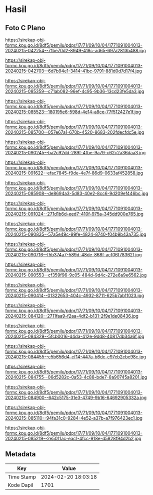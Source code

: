 # Hasil

## Foto C Plano

https://sirekap-obj-formc.kpu.go.id/8df5/pemilu/pdpr/17/71/09/10/04/1771091004013-20240215-042254--71be70d2-8949-418c-ad65-697a2813b488.jpg

https://sirekap-obj-formc.kpu.go.id/8df5/pemilu/pdpr/17/71/09/10/04/1771091004013-20240215-042703--6d7b94e1-3414-41bc-9791-881d0d7d17f4.jpg

https://sirekap-obj-formc.kpu.go.id/8df5/pemilu/pdpr/17/71/09/10/04/1771091004013-20240215-085359--c71ab082-96ef-4c95-9b36-13cd23fe5da3.jpg

https://sirekap-obj-formc.kpu.go.id/8df5/pemilu/pdpr/17/71/09/10/04/1771091004013-20240215-085523--180195e6-598d-4e14-a8ce-77f512427e1f.jpg

https://sirekap-obj-formc.kpu.go.id/8df5/pemilu/pdpr/17/71/09/10/04/1771091004013-20240215-085700--057e67a1-670b-4520-8683-202fdecfdc5e.jpg

https://sirekap-obj-formc.kpu.go.id/8df5/pemilu/pdpr/17/71/09/10/04/1771091004013-20240215-090245--ba2c92dd-289f-4fbe-9a79-c62c2a36daa3.jpg

https://sirekap-obj-formc.kpu.go.id/8df5/pemilu/pdpr/17/71/09/10/04/1771091004013-20240215-091622--efac7845-f9de-4e7f-86d9-0633af452858.jpg

https://sirekap-obj-formc.kpu.go.id/8df5/pemilu/pdpr/17/71/09/10/04/1771091004013-20240215-085908--de8694a3-5d83-40e2-8cc6-9d209ef446bc.jpg

https://sirekap-obj-formc.kpu.go.id/8df5/pemilu/pdpr/17/71/09/10/04/1771091004013-20240215-091024--271d1b6d-eed7-410f-975a-345dd900e765.jpg

https://sirekap-obj-formc.kpu.go.id/8df5/pemilu/pdpr/17/71/09/10/04/1771091004013-20240215-090835--57a5e49c-99fe-4824-8740-f04b9b43a735.jpg

https://sirekap-obj-formc.kpu.go.id/8df5/pemilu/pdpr/17/71/09/10/04/1771091004013-20240215-090716--f5b374a7-589d-48de-868f-acf06f78362f.jpg

https://sirekap-obj-formc.kpu.go.id/8df5/pemilu/pdpr/17/71/09/10/04/1771091004013-20240215-090553--cf359f96-9c05-484d-9d4c-272e6a9e6562.jpg

https://sirekap-obj-formc.kpu.go.id/8df5/pemilu/pdpr/17/71/09/10/04/1771091004013-20240215-090414--01322653-404c-4932-8711-625b7ab11023.jpg

https://sirekap-obj-formc.kpu.go.id/8df5/pemilu/pdpr/17/71/09/10/04/1771091004013-20240215-084120--2711faa9-f2aa-4df2-b131-2f9e1de08436.jpg

https://sirekap-obj-formc.kpu.go.id/8df5/pemilu/pdpr/17/71/09/10/04/1771091004013-20240215-084329--5fcb0016-d4da-412e-9dd8-40817db34a6f.jpg

https://sirekap-obj-formc.kpu.go.id/8df5/pemilu/pdpr/17/71/09/10/04/1771091004013-20240215-084455--c5b656d4-cf14-447a-b6dc-c97eb2cbe98c.jpg

https://sirekap-obj-formc.kpu.go.id/8df5/pemilu/pdpr/17/71/09/10/04/1771091004013-20240215-084755--06d5282c-0a53-4c88-bde7-8a90745a8201.jpg

https://sirekap-obj-formc.kpu.go.id/8df5/pemilu/pdpr/17/71/09/10/04/1771091004013-20240215-084900--642c5175-31e3-4749-9b16-64692905332a.jpg

https://sirekap-obj-formc.kpu.go.id/8df5/pemilu/pdpr/17/71/09/10/04/1771091004013-20240215-085110--94fa31c0-9284-4e52-a37b-a7f976423ec1.jpg

https://sirekap-obj-formc.kpu.go.id/8df5/pemilu/pdpr/17/71/09/10/04/1771091004013-20240215-085219--2e5011ac-eac1-4fcc-918e-d5828f94d2b2.jpg


## Metadata

| Key        | Value               |
| ---------- | ------------------- |
| Time Stamp | 2024-02-20 18:03:18 |
| Kode Dapil | 1701                |



